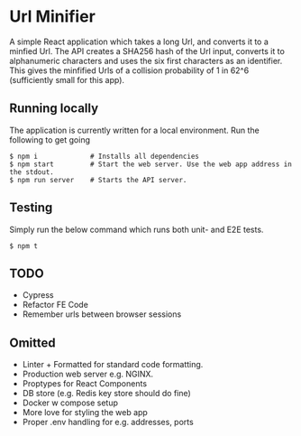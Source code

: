 # Url Minifier
A simple React application which takes a long Url, and converts it to a minfied Url. The API creates a SHA256 hash of the Url input, converts it to alphanumeric characters and uses the six first characters as an identifier. This gives the minfified Urls of a collision probability of 1 in 62^6 (sufficiently small for this app).

## Running locally
The application is currently written for a local environment. Run the following to get going

    $ npm i             # Installs all dependencies
    $ npm start         # Start the web server. Use the web app address in the stdout.
    $ npm run server    # Starts the API server.

## Testing
Simply run the below command which runs both unit- and E2E tests.

    $ npm t

## TODO
- Cypress
- Refactor FE Code
- Remember urls between browser sessions

## Omitted
- Linter + Formatted for standard code formatting.
- Production web server e.g. NGINX.
- Proptypes for React Components
- DB store (e.g. Redis key store should do fine)
- Docker w compose setup
- More love for styling the web app
- Proper .env handling for e.g. addresses, ports
